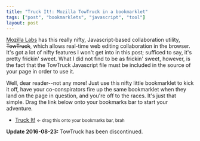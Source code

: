 ```yaml
---
title: "Truck It!: Mozilla TowTruck in a bookmarklet"
tags: ["post", "bookmarklets", "javascript", "tool"]
layout: post
---
```


[Mozilla Labs](https://www.mozillalabs.com/) has this really nifty,
Javascript-based collaboration utility, ~~TowTruck~~, which allows
real-time web editing collaboration in the browser. It's got a lot of
nifty features I won't get into in this post; sufficed to say, it's
pretty frickin' sweet. What I did not find to be as frickin' sweet,
however, is the fact that the TowTruck Javascript file must be included
in the source of your page in order to use it.<!--more-->

Well, dear reader--not any more! Just use this nifty little bookmarklet
to kick it off, have your co-conspirators fire up the same bookmarklet
when they land on the page in question, and you're off to the races.
It's just that simple. Drag the link below onto your bookmarks bar to
start your adventure.

- <a href="javascript:(function(d,s)%7Bs=d.createElement('script');s.setAttribute('src',%20'https://towtruck.mozillalabs.com/towtruck.js');d.body.appendChild(s);s.onload=function()%7BTowTruck();%7D;%7D(document))">Truck It!</a>
  <small>← drag this onto your bookmarks bar, brah</small>

**Update 2016-08-23:** TowTruck has been discontinued.
